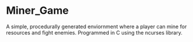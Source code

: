 # Miner_Game

A simple, procedurally generated enviornment where a player can mine for resources and fight enemies. Programmed in C using the ncurses library.
